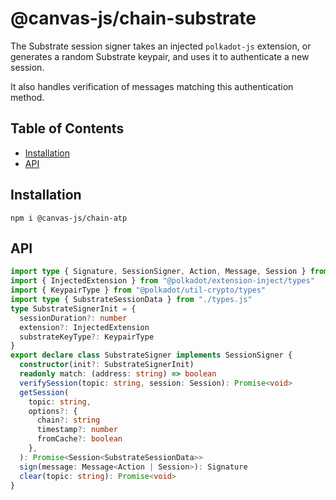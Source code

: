 # @canvas-js/chain-substrate

The Substrate session signer takes an injected `polkadot-js` extension, or generates a random Substrate keypair,
and uses it to authenticate a new session.

It also handles verification of messages matching this authentication method.

## Table of Contents

- [Installation](#installation)
- [API](#api)

## Installation

```
npm i @canvas-js/chain-atp
```

## API

```ts
import type { Signature, SessionSigner, Action, Message, Session } from "@canvas-js/interfaces"
import { InjectedExtension } from "@polkadot/extension-inject/types"
import { KeypairType } from "@polkadot/util-crypto/types"
import type { SubstrateSessionData } from "./types.js"
type SubstrateSignerInit = {
  sessionDuration?: number
  extension?: InjectedExtension
  substrateKeyType?: KeypairType
}
export declare class SubstrateSigner implements SessionSigner {
  constructor(init?: SubstrateSignerInit)
  readonly match: (address: string) => boolean
  verifySession(topic: string, session: Session): Promise<void>
  getSession(
    topic: string,
    options?: {
      chain?: string
      timestamp?: number
      fromCache?: boolean
    },
  ): Promise<Session<SubstrateSessionData>>
  sign(message: Message<Action | Session>): Signature
  clear(topic: string): Promise<void>
}
```
